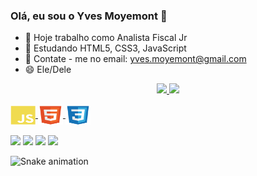 ### Olá, eu sou o Yves Moyemont 👋

- 🔭 Hoje trabalho como Analista Fiscal Jr
- 🌱 Estudando HTML5, CSS3, JavaScript
- 💬 Contate - me no email: yves.moyemont@gmail.com
- 😄 Ele/Dele

<div align="center">
  <a href="https://github.com/moyemont">
  <img height="180em" src="https://github-readme-stats.vercel.app/api?username=moyemont&show_icons=false&theme=dark&include_all_commits=true&count_private=true"/>
  <img height="180em" src="https://github-readme-stats.vercel.app/api/top-langs/?username=moyemont&layout=compact&langs_count=7&theme=dark"/>
</div>

<div style="display: inline_block"><br>
  <img align="center" alt="-Js" height="30" width="40" src="https://raw.githubusercontent.com/devicons/devicon/master/icons/javascript/javascript-plain.svg">
  <img align="center" alt="-HTML" height="30" width="40" src="https://raw.githubusercontent.com/devicons/devicon/master/icons/html5/html5-original.svg">
  <img align="center" alt="-CSS" height="30" width="40" src="https://raw.githubusercontent.com/devicons/devicon/master/icons/css3/css3-original.svg">
  
</div>
<br>
<div> 
  <a href="https://instagram.com/yvesmoyemont" target="_blank"><img src="https://img.shields.io/badge/-Instagram-%23E4405F?style=for-the-badge&logo=instagram&logoColor=white" target="_blank"></a>
 	 <a href="https://discord.com/channels/@me" target="_blank"><img src="https://img.shields.io/badge/Discord-7289DA?style=for-the-badge&logo=discord&logoColor=white" target="_blank"></a> 
  <a href = "mailto:yves.moyemont@gmail.com"><img src="https://img.shields.io/badge/-Gmail-%23333?style=for-the-badge&logo=gmail&logoColor=white" target="_blank"></a>
  <a href="https://www.linkedin.com/in/yves-moyemont-631380bb/" target="_blank"><img src="https://img.shields.io/badge/-LinkedIn-%230077B5?style=for-the-badge&logo=linkedin&logoColor=white" target="_blank"></a> 

![Snake animation](https://github.com/moyemont/moyemont/blob/output/github-contribution-grid-snake.svg)

</div>
